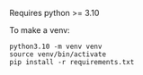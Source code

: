 Requires python >= 3.10

To make a venv:

```
python3.10 -m venv venv
source venv/bin/activate
pip install -r requirements.txt
```